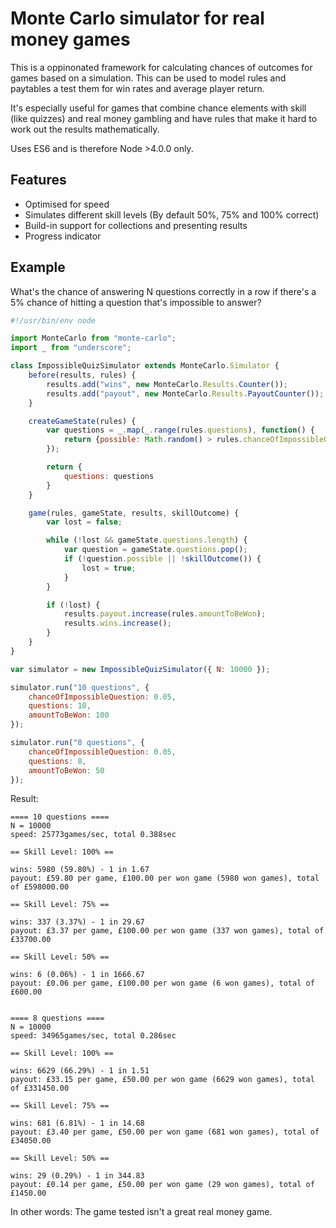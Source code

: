 # Monte Carlo simulator for real money games

This is a oppinonated framework for calculating chances of outcomes for games based on a simulation. This can be used to model rules and paytables a test them for win rates and average player return.

It's especially useful for games that combine chance elements with skill (like quizzes) and real money gambling and have rules that make it hard to work out the results mathematically.

Uses ES6 and is therefore Node >4.0.0 only.

## Features

* Optimised for speed
* Simulates different skill levels (By default 50%, 75% and 100% correct)
* Build-in support for collections and presenting results
* Progress indicator

## Example

What's the chance of answering N questions correctly in a row if there's a 5% chance of hitting a question that's impossible to answer?

```javascript
#!/usr/bin/env node

import MonteCarlo from "monte-carlo";
import _ from "underscore";

class ImpossibleQuizSimulator extends MonteCarlo.Simulator {
    before(results, rules) {
        results.add("wins", new MonteCarlo.Results.Counter());
        results.add("payout", new MonteCarlo.Results.PayoutCounter());
    }

    createGameState(rules) {
        var questions = _.map(_.range(rules.questions), function() {
            return {possible: Math.random() > rules.chanceOfImpossibleQuestion};
        });

        return {
            questions: questions
        }
    }

    game(rules, gameState, results, skillOutcome) {
        var lost = false;

        while (!lost && gameState.questions.length) {
            var question = gameState.questions.pop();
            if (!question.possible || !skillOutcome()) {
                lost = true;
            }
        }

        if (!lost) {
            results.payout.increase(rules.amountToBeWon);
            results.wins.increase();
        }
    }
}

var simulator = new ImpossibleQuizSimulator({ N: 10000 });

simulator.run("10 questions", {
    chanceOfImpossibleQuestion: 0.05,
    questions: 10,
    amountToBeWon: 100
});

simulator.run("8 questions", {
    chanceOfImpossibleQuestion: 0.05,
    questions: 8,
    amountToBeWon: 50
});

```

Result:
```
==== 10 questions ====
N = 10000
speed: 25773games/sec, total 0.388sec

== Skill Level: 100% ==

wins: 5980 (59.80%) - 1 in 1.67
payout: £59.80 per game, £100.00 per won game (5980 won games), total of £598000.00

== Skill Level: 75% ==

wins: 337 (3.37%) - 1 in 29.67
payout: £3.37 per game, £100.00 per won game (337 won games), total of £33700.00

== Skill Level: 50% ==

wins: 6 (0.06%) - 1 in 1666.67
payout: £0.06 per game, £100.00 per won game (6 won games), total of £600.00


==== 8 questions ====
N = 10000
speed: 34965games/sec, total 0.286sec

== Skill Level: 100% ==

wins: 6629 (66.29%) - 1 in 1.51
payout: £33.15 per game, £50.00 per won game (6629 won games), total of £331450.00

== Skill Level: 75% ==

wins: 681 (6.81%) - 1 in 14.68
payout: £3.40 per game, £50.00 per won game (681 won games), total of £34050.00

== Skill Level: 50% ==

wins: 29 (0.29%) - 1 in 344.83
payout: £0.14 per game, £50.00 per won game (29 won games), total of £1450.00
```

In other words: The game tested isn't a great real money game.
